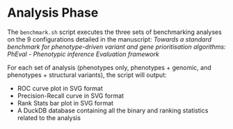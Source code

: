 # Analysis Phase

The `benchmark.sh` script executes the three sets of benchmarking analyses on the 9 configurations detailed in the manuscript: _Towards a standard benchmark for phenotype-driven variant and gene prioritisation algorithms: PhEval - Phenotypic inference Evaluation framework_

For each set of analysis (phenotypes only, phenotypes + genomic, and phenotypes + structural variants), the script will output:
* ROC curve plot in SVG format
* Precision-Recall curve in SVG format
* Rank Stats bar plot in SVG format
* A DuckDB database containing all the binary and ranking statistics related to the analysis